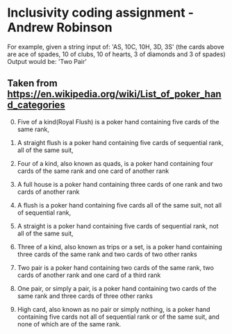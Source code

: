 

Inclusivity coding assignment - Andrew Robinson
===============================================

For example, given a string input of:
'AS, 10C, 10H, 3D, 3S'
(the cards above are ace of spades, 10 of clubs, 10 of hearts, 3 of diamonds and 3 of spades)
Output would be: 'Two Pair'


Taken from https://en.wikipedia.org/wiki/List_of_poker_hand_categories
----------------------------------------------------------------------

 0. Five of a kind(Royal Flush) is a poker hand containing five cards
    of the same rank,

 1. A straight flush is a poker hand containing five cards of
    sequential rank, all of the same suit,

 2. Four of a kind, also known as quads, is a poker hand containing
    four cards of the same rank and one card of another rank

 3. A full house is a poker hand containing three
    cards of one rank and two cards of another rank

 4. A flush is a poker hand containing five cards all of the same suit,
    not all of sequential rank,

 5. A straight is a poker hand containing five cards of sequential
    rank, not all of the same suit,

 6. Three of a kind, also known as trips or a set, is a poker hand
    containing three cards of the same rank and two cards of two other ranks
            
 7. Two pair is a poker hand containing two cards of the same rank, two
    cards of another rank and one card of a third rank

 8. One pair, or simply a pair, is a poker hand containing two cards of
    the same rank and three cards of three other ranks

 9. High card, also known as no pair or simply nothing, is a poker hand
    containing five cards not all of sequential rank or of the same suit,
    and none of which are of the same rank.
